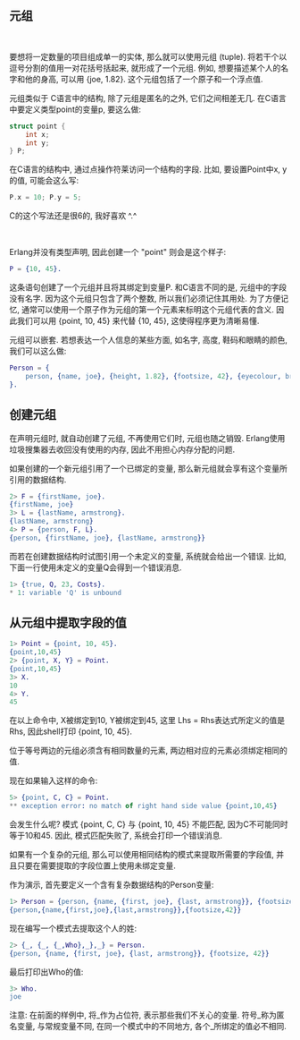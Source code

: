 ## 元组

<br/>

要想将一定数量的项目组成单一的实体, 那么就可以使用元组 (tuple). 将若干个以逗号分割的值用一对花括号括起来, 就形成了一个元组. 例如, 想要描述某个人的名字和他的身高, 可以用 {joe, 1.82}. 这个元组包括了一个原子和一个浮点值. 

元组类似于 C语言中的结构, 除了元组是匿名的之外, 它们之间相差无几. 在C语言中要定义类型point的变量p, 要这么做:

```c
struct point {
    int x;
    int y;
} P;
```

在C语言的结构中, 通过点操作符莱访问一个结构的字段. 比如, 要设置Point中x, y的值, 可能会这么写:

```c
P.x = 10; P.y = 5;
```

C的这个写法还是很6的, 我好喜欢  ^.^

<br/>

Erlang并没有类型声明, 因此创建一个 "point" 则会是这个样子:

```erl
P = {10, 45}.
```

这条语句创建了一个元组并且将其绑定到变量P. 和C语言不同的是, 元组中的字段没有名字. 因为这个元组只包含了两个整数, 所以我们必须记住其用处. 为了方便记忆, 通常可以使用一个原子作为元组的第一个元素来标明这个元组代表的含义. 因此我们可以用 {point, 10, 45} 来代替 {10, 45}, 这使得程序更为清晰易懂.

元组可以嵌套. 若想表达一个人信息的某些方面, 如名字, 高度, 鞋码和眼睛的颜色, 我们可以这么做:

```erl
Person = {
    person, {name, joe}, {height, 1.82}, {footsize, 42}, {eyecolour, brown}
}.
```

## 创建元组

在声明元组时, 就自动创建了元组, 不再使用它们时, 元组也随之销毁. Erlang使用垃圾搜集器去收回没有使用的内存, 因此不用担心内存分配的问题.

如果创建的一个新元组引用了一个已绑定的变量, 那么新元组就会享有这个变量所引用的数据结构. 

```erl
2> F = {firstName, joe}.
{firstName, joe}
3> L = {lastName, armstrong}.
{lastName, armstrong}
4> P = {person, F, L}.
{person, {firstName, joe}, {lastName, armstrong}}
```

而若在创建数据结构时试图引用一个未定义的变量, 系统就会给出一个错误. 比如, 下面一行使用未定义的变量Q会得到一个错误消息.

```erl
1> {true, Q, 23, Costs}.
* 1: variable 'Q' is unbound
```

## 从元组中提取字段的值

```erl
1> Point = {point, 10, 45}.
{point,10,45}
2> {point, X, Y} = Point.
{point,10,45}
3> X.
10
4> Y.
45
```

在以上命令中, X被绑定到10, Y被绑定到45, 这里 Lhs = Rhs表达式所定义的值是Rhs, 因此shell打印 {point, 10, 45}.

位于等号两边的元组必须含有相同数量的元素, 两边相对应的元素必须绑定相同的值.

现在如果输入这样的命令:

```erl
5> {point, C, C} = Point.
** exception error: no match of right hand side value {point,10,45}
```

会发生什么呢? 模式 {point, C, C} 与 {point, 10, 45} 不能匹配, 因为C不可能同时等于10和45. 因此, 模式匹配失败了, 系统会打印一个错误消息.

如果有一个复杂的元组, 那么可以使用相同结构的模式来提取所需要的字段值, 并且只要在需要提取的字段位置上使用未绑定变量.

作为演示, 首先要定义一个含有复杂数据结构的Person变量:

```erl
1> Person = {person, {name, {first, joe}, {last, armstrong}}, {footsize, 42}}.
{person,{name,{first,joe},{last,armstrong}},{footsize,42}}
```

现在编写一个模式去提取这个人的姓:

```erl
2> {_, {_, {_,Who},_},_} = Person.
{person, {name, {first, joe}, {last, armstrong}}, {footsize, 42}}
```

最后打印出Who的值:

```erl
3> Who.
joe
```

注意: 在前面的样例中, 将_作为占位符, 表示那些我们不关心的变量. 符号_称为匿名变量, 与常规变量不同, 在同一个模式中的不同地方, 各个_所绑定的值必不相同.



















